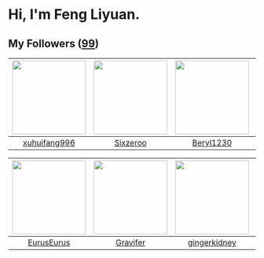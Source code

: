 # Hi, I'm Feng Liyuan.

## My Followers ([99](https://github.com/SunRunAway?tab=followers))

| <img src="https://avatars.githubusercontent.com/u/50138288?v=4" width="150" height="150" /> | <img src="https://avatars.githubusercontent.com/u/20949383?v=4" width="150" height="150" /> | <img src="https://avatars.githubusercontent.com/u/23115833?v=4" width="150" height="150" /> | <img src="https://avatars.githubusercontent.com/u/25542995?v=4" width="150" height="150" /> |
| :-----------------------------------------------------------------------------------------: | :-----------------------------------------------------------------------------------------: | :-----------------------------------------------------------------------------------------: | :-----------------------------------------------------------------------------------------: |
|                       [xuhuifang996](https://github.com/xuhuifang996)                       |                           [Sixzeroo](https://github.com/Sixzeroo)                           |                          [Beryl1230](https://github.com/Beryl1230)                          |                            [miamia0](https://github.com/miamia0)                            |

| <img src="https://avatars.githubusercontent.com/u/14977542?v=4" width="150" height="150" /> | <img src="https://avatars.githubusercontent.com/u/44160838?v=4" width="150" height="150" /> | <img src="https://avatars.githubusercontent.com/u/29295553?v=4" width="150" height="150" /> | <img src="https://avatars.githubusercontent.com/u/24450527?v=4" width="150" height="150" /> |
| :-----------------------------------------------------------------------------------------: | :-----------------------------------------------------------------------------------------: | :-----------------------------------------------------------------------------------------: | :-----------------------------------------------------------------------------------------: |
|                         [EurusEurus](https://github.com/EurusEurus)                         |                           [Gravifer](https://github.com/Gravifer)                           |                       [gingerkidney](https://github.com/gingerkidney)                       |                             [e06084](https://github.com/e06084)                             |